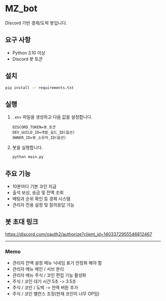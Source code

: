 # MZ_bot

Discord 기반 경제/도박 봇입니다.

## 요구 사항
- Python 3.10 이상
- Discord 봇 토큰

## 설치
```bash
pip install -r requirements.txt
```

## 실행
1. `.env` 파일을 생성하고 다음 값을 설정합니다.
   ```env
   DISCORD_TOKEN=봇_토큰
   DEV_GUILD_ID=개발_길드_ID(옵션)
   OWNER_ID=봇_소유자_ID(옵션)
   ```
2. 봇을 실행합니다.
   ```bash
   python main.py
   ```

## 주요 기능
- 10분마다 기본 코인 지급
- 출석 보상, 송금 및 잔액 조회
- 베팅과 순위 확인 등 경제 시스템
- 관리자 전용 설정 및 질의응답 기능

## 봇 초대 링크
https://discord.com/oauth2/authorize?client_id=1403372955546812467

---

### Memo
- 관리자 잔액 설정 메뉴 닉네임 표기 안정화 해야 함
- 관리자 메뉴 메인 / 서브 분리
- 관리자 메뉴 주식 / 코인 편집 기능 활성화
- 주식 / 코인 대기 시간 5초 -> 3.5초
- 주식 / 코인 / 도박 -> 전액 버튼 추가
- 주식 / 코인 밸런스 조정(현재 코인이 너무 OP임)
